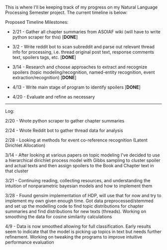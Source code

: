 This is where I'll be keeping track of my progress on my Natural Language Processing Semester project.  The current timeline is below:

Proposed Timeline Milestones:

* 2/21 - Gather all chapter summaries from ASOIAF wiki (will have to write python scraper for this) [**DONE**]

* 3/2 - Write reddit bot to scan subreddit and parse out relevant thread info for processing, i.e. thread original post text, response comments text, spoilers tags, etc. [**DONE**]

* 3/14 - Research and choose approaches to extract and recognize spoilers (topic modeling/recognition, named-entity recognition, event extraction/recognition) [**DONE**]

* 4/13 - Write main stage of program to identify spoilers [**DONE**]

* 4/20 - Evaluate and refine as necessary

-----------------------------------------------------------------------------------------------

Log:

2/20 - Wrote python scraper to gather chapter summaries

2/24 - Wrote Reddit bot to gather thread data for analysis

2/28 - Looking at methods for event co-reference recognition (Latent Dirichlet Allocation)

3/14 - After looking at various papers on topic modeling I've decided to use a hierarchical dirichlet process model with Gibbs sampling to cluster spoiler and actual texts and then assign spoilers to the Book and Chapter text in that cluster

3/21 - Continuing reading, collecting resources, and understanding the intuition of nonparametric bayesian models and how to implement them

3/28 - Found gensim implementation of HDP, will use that for now and try to implement my own given enough time.  Got data preprocessed/stemmed and set up the modelling code to find topic distributions for chapter summaries and find distributions for new texts (threads).  Working on smoothing the data for cosine similarity calculations

4/9 - Data is now smoothed allowing for full classification.  Early results seem to indicate that the model is picking up topics in text but needs further refinement.  Working on tweaking the programs to improve intuitive performance evaluation
